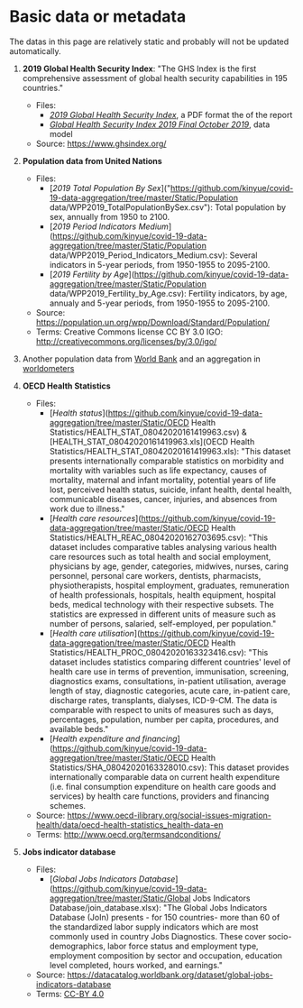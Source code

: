# Basic data or metadata
The datas in this page are relatively static and probably will not be updated automatically. 


1. __2019 Global Health Security Index__: "The GHS Index is the first comprehensive assessment of global health security capabilities in 195 countries."
	* Files: 
		* [_2019 Global Health Security Index_](https://github.com/kinyue/covid-19-data-aggregation/tree/master/Static/2019-Global-Health-Security-Index/2019-Global-Health-Security-Index.pdf), a PDF format the of the report
		* [_Global Health Security Index 2019 Final October 2019_](https://github.com/kinyue/covid-19-data-aggregation/tree/master/Static/2019-Global-Health-Security-Index/Global-Health-Security-Index-2019-Final-October-2019.zip), data model
	* Source: https://www.ghsindex.org/


2. __Population data from United Nations__
	* Files:
		* [_2019 Total Population By Sex_]("https://github.com/kinyue/covid-19-data-aggregation/tree/master/Static/Population data/WPP2019_TotalPopulationBySex.csv"): Total population by sex, annually from 1950 to 2100. 
		* [_2019 Period Indicators Medium_](https://github.com/kinyue/covid-19-data-aggregation/tree/master/Static/Population data/WPP2019_Period_Indicators_Medium.csv): Several indicators in 5-year periods, from 1950-1955 to 2095-2100.
		* [_2019 Fertility by Age_](https://github.com/kinyue/covid-19-data-aggregation/tree/master/Static/Population data/WPP2019_Fertility_by_Age.csv): Fertility indicators, by age, annualy and 5-year periods, from 1950-1955 to 2095-2100. 
	* Source: https://population.un.org/wpp/Download/Standard/Population/
	* Terms: Creative Commons license CC BY 3.0 IGO: http://creativecommons.org/licenses/by/3.0/igo/


3. Another population data from [World Bank](https://data.worldbank.org/indicator/sp.pop.totl) and an aggregation in [worldometers](https://www.worldometers.info/population/)


4. __OECD Health Statistics__
	* Files:
		* [_Health status_](https://github.com/kinyue/covid-19-data-aggregation/tree/master/Static/OECD Health Statistics/HEALTH_STAT_08042020161419963.csv) & [HEALTH_STAT_08042020161419963.xls](OECD Health Statistics/HEALTH_STAT_08042020161419963.xls): "This dataset presents internationally comparable statistics on morbidity and mortality with variables such as life expectancy, causes of mortality, maternal and infant mortality, potential years of life lost, perceived health status, suicide, infant health, dental health, communicable diseases, cancer, injuries, and absences from work due to illness."
		* [_Health care resources_](https://github.com/kinyue/covid-19-data-aggregation/tree/master/Static/OECD Health Statistics/HEALTH_REAC_08042020162703695.csv): "This dataset includes comparative tables analysing various health care resources such as total health and social employment, physicians by age, gender, categories, midwives, nurses, caring personnel, personal care workers, dentists, pharmacists, physiotherapists, hospital employment, graduates, remuneration of health professionals, hospitals, health equipment, hospital beds, medical technology with their respective subsets. The statistics are expressed in different units of measure such as number of persons, salaried, self-employed, per population."
		* [_Health care utilisation_](https://github.com/kinyue/covid-19-data-aggregation/tree/master/Static/OECD Health Statistics/HEALTH_PROC_08042020163323416.csv): "This dataset includes statistics comparing different countries' level of health care use in terms of prevention, immunisation, screening, diagnostics exams, consultations, in-patient utilisation, average length of stay, diagnostic categories, acute care, in-patient care, discharge rates, transplants, dialyses, ICD-9-CM. The data is comparable with respect to units of measures such as days, percentages, population, number per capita, procedures, and available beds."
		* [_Health expenditure and financing_](https://github.com/kinyue/covid-19-data-aggregation/tree/master/Static/OECD Health Statistics/SHA_08042020163328010.csv): This dataset provides internationally comparable data on current health expenditure (i.e. final consumption expenditure on health care goods and services) by health care functions, providers and financing schemes.
	* Source: https://www.oecd-ilibrary.org/social-issues-migration-health/data/oecd-health-statistics_health-data-en
	* Terms: http://www.oecd.org/termsandconditions/


5. __Jobs indicator database__
	* Files:
		* [_Global Jobs Indicators Database_](https://github.com/kinyue/covid-19-data-aggregation/tree/master/Static/Global Jobs Indicators Database/join_database.xlsx): "The Global Jobs Indicators Database (JoIn) presents - for 150 countries- more than 60 of the standardized labor supply indicators which are most commonly used in country Jobs Diagnostics. These cover socio-demographics, labor force status and employment type, employment composition by sector and occupation, education level completed, hours worked, and earnings."
	* Source: https://datacatalog.worldbank.org/dataset/global-jobs-indicators-database
	* Terms: [CC-BY 4.0](https://datacatalog.worldbank.org/public-licenses#cc-by)
